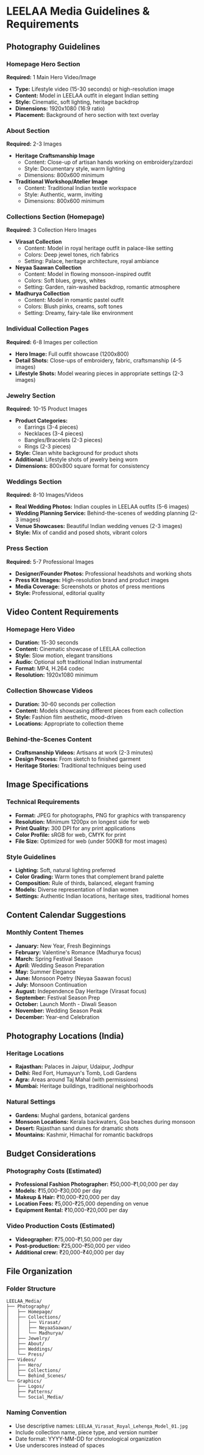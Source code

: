 
# LEELAA Media Guidelines & Requirements

## Photography Guidelines

### Homepage Hero Section
**Required:** 1 Main Hero Video/Image
- **Type:** Lifestyle video (15-30 seconds) or high-resolution image
- **Content:** Model in LEELAA outfit in elegant Indian setting
- **Style:** Cinematic, soft lighting, heritage backdrop
- **Dimensions:** 1920x1080 (16:9 ratio)
- **Placement:** Background of hero section with text overlay

### About Section
**Required:** 2-3 Images
- **Heritage Craftsmanship Image**
  - Content: Close-up of artisan hands working on embroidery/zardozi
  - Style: Documentary style, warm lighting
  - Dimensions: 800x600 minimum
- **Traditional Workshop/Atelier Image**
  - Content: Traditional Indian textile workspace
  - Style: Authentic, warm, inviting
  - Dimensions: 800x600 minimum

### Collections Section (Homepage)
**Required:** 3 Collection Hero Images
- **Virasat Collection**
  - Content: Model in royal heritage outfit in palace-like setting
  - Colors: Deep jewel tones, rich fabrics
  - Setting: Palace, heritage architecture, royal ambiance
- **Neyaa Saawan Collection**
  - Content: Model in flowing monsoon-inspired outfit
  - Colors: Soft blues, greys, whites
  - Setting: Garden, rain-washed backdrop, romantic atmosphere
- **Madhurya Collection**
  - Content: Model in romantic pastel outfit
  - Colors: Blush pinks, creams, soft tones
  - Setting: Dreamy, fairy-tale like environment

### Individual Collection Pages
**Required:** 6-8 Images per collection
- **Hero Image:** Full outfit showcase (1200x800)
- **Detail Shots:** Close-ups of embroidery, fabric, craftsmanship (4-5 images)
- **Lifestyle Shots:** Model wearing pieces in appropriate settings (2-3 images)

### Jewelry Section
**Required:** 10-15 Product Images
- **Product Categories:**
  - Earrings (3-4 pieces)
  - Necklaces (3-4 pieces)
  - Bangles/Bracelets (2-3 pieces)
  - Rings (2-3 pieces)
- **Style:** Clean white background for product shots
- **Additional:** Lifestyle shots of jewelry being worn
- **Dimensions:** 800x800 square format for consistency

### Weddings Section
**Required:** 8-10 Images/Videos
- **Real Wedding Photos:** Indian couples in LEELAA outfits (5-6 images)
- **Wedding Planning Service:** Behind-the-scenes of wedding planning (2-3 images)
- **Venue Showcases:** Beautiful Indian wedding venues (2-3 images)
- **Style:** Mix of candid and posed shots, vibrant colors

### Press Section
**Required:** 5-7 Professional Images
- **Designer/Founder Photos:** Professional headshots and working shots
- **Press Kit Images:** High-resolution brand and product images
- **Media Coverage:** Screenshots or photos of press mentions
- **Style:** Professional, editorial quality

## Video Content Requirements

### Homepage Hero Video
- **Duration:** 15-30 seconds
- **Content:** Cinematic showcase of LEELAA collection
- **Style:** Slow motion, elegant transitions
- **Audio:** Optional soft traditional Indian instrumental
- **Format:** MP4, H.264 codec
- **Resolution:** 1920x1080 minimum

### Collection Showcase Videos
- **Duration:** 30-60 seconds per collection
- **Content:** Models showcasing different pieces from each collection
- **Style:** Fashion film aesthetic, mood-driven
- **Locations:** Appropriate to collection theme

### Behind-the-Scenes Content
- **Craftsmanship Videos:** Artisans at work (2-3 minutes)
- **Design Process:** From sketch to finished garment
- **Heritage Stories:** Traditional techniques being used

## Image Specifications

### Technical Requirements
- **Format:** JPEG for photographs, PNG for graphics with transparency
- **Resolution:** Minimum 1200px on longest side for web
- **Print Quality:** 300 DPI for any print applications
- **Color Profile:** sRGB for web, CMYK for print
- **File Size:** Optimized for web (under 500KB for most images)

### Style Guidelines
- **Lighting:** Soft, natural lighting preferred
- **Color Grading:** Warm tones that complement brand palette
- **Composition:** Rule of thirds, balanced, elegant framing
- **Models:** Diverse representation of Indian women
- **Settings:** Authentic Indian locations, heritage sites, traditional homes

## Content Calendar Suggestions

### Monthly Content Themes
- **January:** New Year, Fresh Beginnings
- **February:** Valentine's Romance (Madhurya focus)
- **March:** Spring Festival Season
- **April:** Wedding Season Preparation
- **May:** Summer Elegance
- **June:** Monsoon Poetry (Neyaa Saawan focus)
- **July:** Monsoon Continuation
- **August:** Independence Day Heritage (Virasat focus)
- **September:** Festival Season Prep
- **October:** Launch Month - Diwali Season
- **November:** Wedding Season Peak
- **December:** Year-end Celebration

## Photography Locations (India)

### Heritage Locations
- **Rajasthan:** Palaces in Jaipur, Udaipur, Jodhpur
- **Delhi:** Red Fort, Humayun's Tomb, Lodi Gardens
- **Agra:** Areas around Taj Mahal (with permissions)
- **Mumbai:** Heritage buildings, traditional neighborhoods

### Natural Settings
- **Gardens:** Mughal gardens, botanical gardens
- **Monsoon Locations:** Kerala backwaters, Goa beaches during monsoon
- **Desert:** Rajasthan sand dunes for dramatic shots
- **Mountains:** Kashmir, Himachal for romantic backdrops

## Budget Considerations

### Photography Costs (Estimated)
- **Professional Fashion Photographer:** ₹50,000-₹1,00,000 per day
- **Models:** ₹15,000-₹30,000 per day
- **Makeup & Hair:** ₹10,000-₹20,000 per day
- **Location Fees:** ₹5,000-₹25,000 depending on venue
- **Equipment Rental:** ₹10,000-₹20,000 per day

### Video Production Costs (Estimated)
- **Videographer:** ₹75,000-₹1,50,000 per day
- **Post-production:** ₹25,000-₹50,000 per video
- **Additional crew:** ₹20,000-₹40,000 per day

## File Organization

### Folder Structure
```
LEELAA_Media/
├── Photography/
│   ├── Homepage/
│   ├── Collections/
│   │   ├── Virasat/
│   │   ├── NeyaaSaawan/
│   │   └── Madhurya/
│   ├── Jewelry/
│   ├── About/
│   ├── Weddings/
│   └── Press/
├── Videos/
│   ├── Hero/
│   ├── Collections/
│   └── Behind_Scenes/
└── Graphics/
    ├── Logos/
    ├── Patterns/
    └── Social_Media/
```

### Naming Convention
- Use descriptive names: `LEELAA_Virasat_Royal_Lehenga_Model_01.jpg`
- Include collection name, piece type, and version number
- Date format: YYYY-MM-DD for chronological organization
- Use underscores instead of spaces
